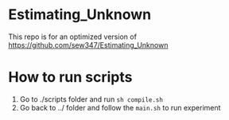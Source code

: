 # Estimating_Unknown
This repo is for an optimized version of https://github.com/sew347/Estimating_Unknown

# How to run scripts
1. Go to ./scripts folder and run `sh compile.sh`
2. Go back to ../ folder and follow the `main.sh` to run experiment
